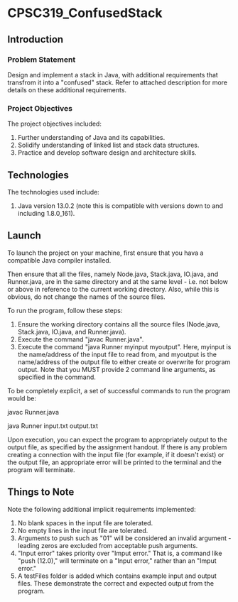 # CPSC319_ConfusedStack

## Introduction

### Problem Statement

Design and implement a stack in Java, with additional requirements that transfrom it into a "confused" stack. Refer to attached description for more details on these additional requirements.

### Project Objectives

The project objectives included:

1. Further understanding of Java and its capabilities.
2. Solidify understanding of linked list and stack data structures.
3. Practice and develop software design and architecture skills.

## Technologies

The technologies used include:

1. Java version 13.0.2 (note this is compatible with versions down to and including 1.8.0_161).

## Launch

To launch the project on your machine, first ensure that you hava a compatible Java compiler installed. 

Then ensure that all the files, namely Node.java, Stack.java, IO.java, and Runner.java, are in the same directory and at the same level - i.e. not below or above in reference to the current working directory. Also, while this is obvious, do not change the names of the source files.

To run the program, follow these steps:

1. Ensure the working directory contains all the source files (Node.java, Stack.java, IO.java, and Runner.java).
2. Execute the command "javac Runner.java".
3. Execute the command "java Runner myinput myoutput". Here, myinput is the name/address of the input file to read from, and myoutput is the name/address of the output file to either create or overwrite for program output. Note that you MUST provide 2 command line arguments, as specified in the command.

To be completely explicit, a set of successful commands to run the program would be:

javac Runner.java

java Runner input.txt output.txt

Upon execution, you can expect the program to appropriately output to the output file, as specified by the assignment handout. If there is any problem creating a connection with the input file (for example, if it doesn't exist) or the output file, an appropriate error will be printed to the terminal and the program will terminate.

## Things to Note

Note the following additional implicit requirements implemented:
1. No blank spaces in the input file are tolerated.
2. No empty lines in the input file are tolerated.
3. Arguments to push such as "01" will be considered an invalid argument - leading zeros are excluded from acceptable push arguments.
4. "Input error" takes priority over "Imput error." That is, a command like "push (12.0)," will terminate on a "Input error," rather than an "Imput error."
5. A testFiles folder is added which contains example input and output files. These demonstrate the correct and expected output from the program.
